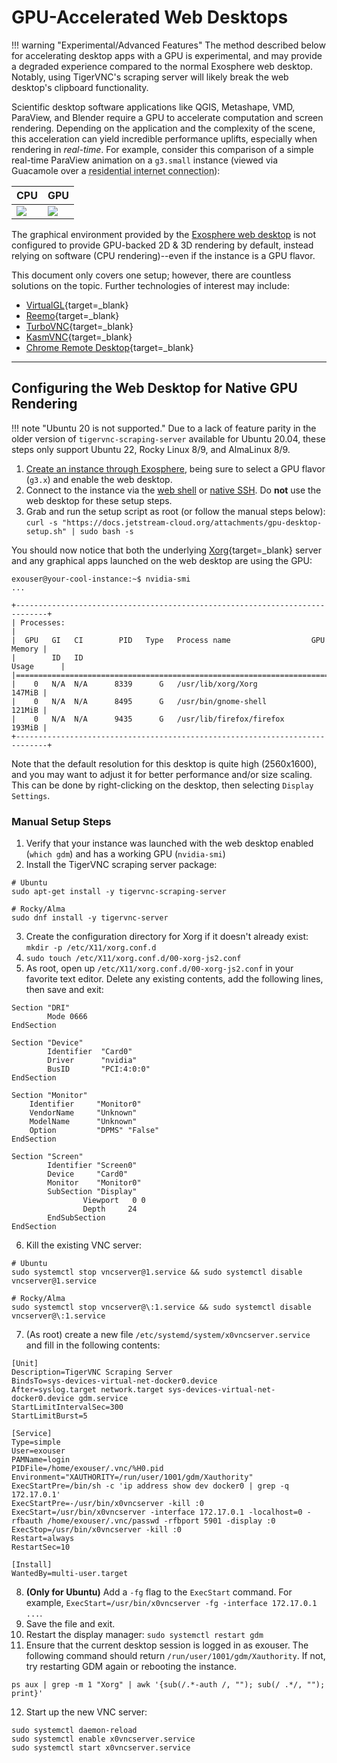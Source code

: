 # GPU-Accelerated Web Desktops

!!! warning "Experimental/Advanced Features"
    The method described below for accelerating desktop apps with a GPU is experimental, and may provide a degraded experience compared to the normal Exosphere web desktop. Notably, using TigerVNC's scraping server will likely break the web desktop's clipboard functionality. 

Scientific desktop software applications like QGIS, Metashape, VMD, ParaView, and Blender require a GPU to accelerate computation and screen rendering. Depending on the application and the complexity of the scene, this acceleration can yield incredible performance uplifts, especially when rendering in *real-time*. For example, consider this comparison of a simple real-time ParaView animation on a `g3.small` instance (viewed via Guacamole over a <abbr Title="~40 Mbps down / ~10 Mbps up, connected over 802.11ac Wi-Fi">residential internet connection</abbr>):

| CPU | GPU |
|-----|-----|
| ![](/images/guacamole-paraview-cpu.gif) | ![](/images/guacamole-paraview-gpu.gif) |

The graphical environment provided by the [Exosphere web desktop](../access-instance/#web-desktop-guacamole) is not configured to provide GPU-backed 2D & 3D rendering by default, instead relying on software (CPU rendering)--even if the instance is a GPU flavor.

This document only covers one setup; however, there are countless solutions on the topic. Further technologies of interest may include:

  - [VirtualGL](https://en.wikipedia.org/wiki/VirtualGL){target=_blank}
  - [Reemo](https://reemo.io/){target=_blank}
  - [TurboVNC](https://turbovnc.org/){target=_blank}
  - [KasmVNC](https://kasmweb.com/kasmvnc){target=_blank}
  - [Chrome Remote Desktop](https://remotedesktop.google.com/home){target=_blank}

---

## Configuring the Web Desktop for Native GPU Rendering

!!! note "Ubuntu 20 is not supported."
    Due to a lack of feature parity in the older version of `tigervnc-scraping-server` available for Ubuntu 20.04, these steps only support Ubuntu 22, Rocky Linux 8/9, and AlmaLinux 8/9. 

1. [Create an instance through Exosphere](create_instance.md), being sure to select a GPU flavor (`g3.x`) and enable the web desktop. 
2. Connect to the instance via the [web shell](../access-instance/#web-shell-guacamole) or [native SSH](../access-instance/#accessing-an-instance-with-native-ssh). Do **not** use the web desktop for these setup steps.
3. Grab and run the setup script as root (or follow the manual steps below): <br /> `curl -s "https://docs.jetstream-cloud.org/attachments/gpu-desktop-setup.sh" | sudo bash -s`

You should now notice that both the underlying [Xorg](https://en.wikipedia.org/wiki/X.Org_Server){target=_blank} server and any graphical apps launched on the web desktop are using the GPU:
```
exouser@your-cool-instance:~$ nvidia-smi
...

+-----------------------------------------------------------------------------+
| Processes:                                                                  |
|  GPU   GI   CI        PID   Type   Process name                  GPU Memory |
|        ID   ID                                                   Usage      |
|=============================================================================|
|    0   N/A  N/A      8339      G   /usr/lib/xorg/Xorg                147MiB |
|    0   N/A  N/A      8495      G   /usr/bin/gnome-shell              121MiB |
|    0   N/A  N/A      9435      G   /usr/lib/firefox/firefox          193MiB |
+-----------------------------------------------------------------------------+
``` 

Note that the default resolution for this desktop is quite high (2560x1600), and you may want to adjust it for better performance and/or size scaling. This can be done by right-clicking on the desktop, then selecting `Display Settings`.

### Manual Setup Steps

1. Verify that your instance was launched with the web desktop enabled (`which gdm`) and has a working GPU (`nvidia-smi`)
2. Install the TigerVNC scraping server package:
```
# Ubuntu
sudo apt-get install -y tigervnc-scraping-server

# Rocky/Alma
sudo dnf install -y tigervnc-server
```

3. Create the configuration directory for Xorg if it doesn't already exist: `mkdir -p /etc/X11/xorg.conf.d`
4. `sudo touch /etc/X11/xorg.conf.d/00-xorg-js2.conf`
5. As root, open up `/etc/X11/xorg.conf.d/00-xorg-js2.conf` in your favorite text editor. Delete any existing contents, add the following lines, then save and exit:
```
Section "DRI"
        Mode 0666
EndSection

Section "Device"
        Identifier  "Card0"
        Driver      "nvidia"
        BusID       "PCI:4:0:0"
EndSection

Section "Monitor"
    Identifier     "Monitor0"
    VendorName     "Unknown"
    ModelName      "Unknown"
    Option         "DPMS" "False"
EndSection

Section "Screen"
        Identifier "Screen0"
        Device     "Card0"
        Monitor    "Monitor0"
        SubSection "Display"
                Viewport   0 0
                Depth     24
        EndSubSection
EndSection
```

6. Kill the existing VNC server:
```
# Ubuntu
sudo systemctl stop vncserver@1.service && sudo systemctl disable vncserver@1.service

# Rocky/Alma
sudo systemctl stop vncserver@\:1.service && sudo systemctl disable vncserver@\:1.service
```

7. (As root) create a new file `/etc/systemd/system/x0vncserver.service` and fill in the following contents:
```
[Unit]
Description=TigerVNC Scraping Server
BindsTo=sys-devices-virtual-net-docker0.device
After=syslog.target network.target sys-devices-virtual-net-docker0.device gdm.service
StartLimitIntervalSec=300
StartLimitBurst=5

[Service]
Type=simple
User=exouser
PAMName=login
PIDFile=/home/exouser/.vnc/%H0.pid
Environment="XAUTHORITY=/run/user/1001/gdm/Xauthority"
ExecStartPre=/bin/sh -c 'ip address show dev docker0 | grep -q 172.17.0.1'
ExecStartPre=-/usr/bin/x0vncserver -kill :0
ExecStart=/usr/bin/x0vncserver -interface 172.17.0.1 -localhost=0 -rfbauth /home/exouser/.vnc/passwd -rfbport 5901 -display :0
ExecStop=/usr/bin/x0vncserver -kill :0
Restart=always
RestartSec=10

[Install]
WantedBy=multi-user.target
```

8. **(Only for Ubuntu)** Add a `-fg` flag to the `ExecStart` command. For example, `ExecStart=/usr/bin/x0vncserver -fg -interface 172.17.0.1 ...`.
9. Save the file and exit.
10. Restart the display manager: `sudo systemctl restart gdm`
11. Ensure that the current desktop session is logged in as exouser. The following command should return `/run/user/1001/gdm/Xauthority`. If not, try restarting GDM again or rebooting the instance.
```
ps aux | grep -m 1 "Xorg" | awk '{sub(/.*-auth /, ""); sub(/ .*/, ""); print}'
```
12. Start up the new VNC server:
```
sudo systemctl daemon-reload
sudo systemctl enable x0vncserver.service
sudo systemctl start x0vncserver.service
```